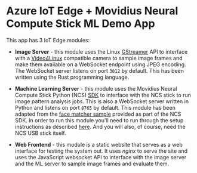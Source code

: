 # Azure IoT Edge + Movidius Neural Compute Stick ML Demo App

This app has 3 IoT Edge modules:

  - **Image Server** - this module uses the Linux [GStreamer](https://gstreamer.freedesktop.org/) API to interface with a [Video4Linux](https://en.wikipedia.org/wiki/Video4Linux) compatible camera to sample image frames and make them available on a WebSocket endpoint using JPEG encoding. The WebSocket server listens on port `3012` by default. This has been written using the Rust programming language.

  - **Machine Learning Server** - this module uses the Movidius Neural Compute Stick Python (NCS) [SDK](https://movidius.github.io/ncsdk/) to interface with the NCS stick to run image pattern analysis jobs. This is also a WebSocket server written in Python and listens on port `8765` by default. This module has been adapted from the [face matcher sample](https://github.com/movidius/ncappzoo/tree/master/apps/video_face_matcher) provided as part of the NCS SDK. In order to run this module you'll need to run through the setup instructions as described [here](https://github.com/movidius/ncappzoo/tree/master/apps/video_face_matcher). And you will also, of course, need the NCS USB stick itself.

  - **Web Frontend** - this module is a static website that serves as a web interface for testing the system out. It uses _nginx_ to serve the site and uses the JavaScript websocket API to interface with the image server and the ML server to sample image frames and evaluate them.

